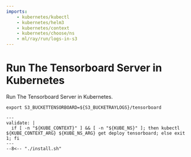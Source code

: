 ```yaml
---
imports:
    - kubernetes/kubectl
    - kubernetes/helm3
    - kubernetes/context
    - kubernetes/choose/ns
    - ml/ray/run/logs-in-s3
---
```


# Run The Tensorboard Server in Kubernetes

Run The Tensorboard Server in Kubernetes.

```shell
export S3_BUCKETTENSORBOARD=${S3_BUCKETRAYLOGS}/tensorboard
```

```shell
---
validate: |
  if [ -n "${KUBE_CONTEXT}" ] && [ -n "${KUBE_NS}" ]; then kubectl ${KUBE_CONTEXT_ARG} ${KUBE_NS_ARG} get deploy tensorboard; else exit 1; fi
---
--8<-- "./install.sh"
```
